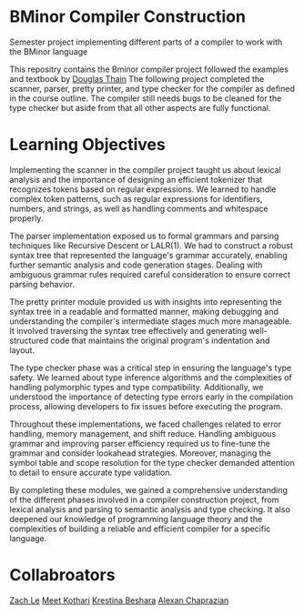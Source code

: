 # BMinor Compiler Construction
Semester project implementing different parts of a compiler to work with the BMinor language

This repositry contains the Bminor compiler project followed the examples and textbook by [Douglas Thain](https://github.com/dthain/compilerbook-examples)
The following project completed the scanner, parser, pretty printer, and type checker for the compiler as defined in the course outline. The compiler
still needs bugs to be cleaned for the type checker but aside from that all other aspects are fully functional.

# Learning Objectives 
Implementing the scanner in the compiler project taught us about lexical analysis and the importance of designing an efficient tokenizer that recognizes tokens based on regular expressions. We learned to handle complex token patterns, such as regular expressions for identifiers, numbers, and strings, as well as handling comments and whitespace properly.

The parser implementation exposed us to formal grammars and parsing techniques like Recursive Descent or LALR(1). We had to construct a robust syntax tree that represented the language's grammar accurately, enabling further semantic analysis and code generation stages. Dealing with ambiguous grammar rules required careful consideration to ensure correct parsing behavior.

The pretty printer module provided us with insights into representing the syntax tree in a readable and formatted manner, making debugging and understanding the compiler's intermediate stages much more manageable. It involved traversing the syntax tree effectively and generating well-structured code that maintains the original program's indentation and layout.

The type checker phase was a critical step in ensuring the language's type safety. We learned about type inference algorithms and the complexities of handling polymorphic types and type compatibility. Additionally, we understood the importance of detecting type errors early in the compilation process, allowing developers to fix issues before executing the program.

Throughout these implementations, we faced challenges related to error handling, memory management, and shift reduce. Handling ambiguous grammar and improving parser efficiency required us to fine-tune the grammar and consider lookahead strategies. Moreover, managing the symbol table and scope resolution for the type checker demanded attention to detail to ensure accurate type validation.

By completing these modules, we gained a comprehensive understanding of the different phases involved in a compiler construction project, from lexical analysis and parsing to semantic analysis and type checking. It also deepened our knowledge of programming language theory and the complexities of building a reliable and efficient compiler for a specific language.

# Collabroators
[Zach Le](https://github.com/ezachle)
[Meet Kothari](https://github.com/MeetKothari)
[Krestina Beshara](https://github.com/KrestinaBeshara01842423)
[Alexan Chaprazian](https://github.com/ahchaprazian)
